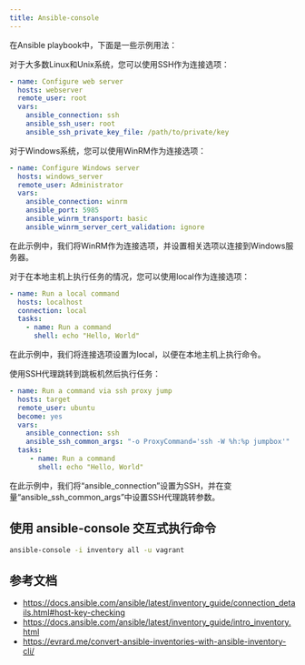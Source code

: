 ```yaml
---
title: Ansible-console
---
```


在Ansible playbook中，下面是一些示例用法：

对于大多数Linux和Unix系统，您可以使用SSH作为连接选项：
```yaml
- name: Configure web server
  hosts: webserver
  remote_user: root
  vars:
    ansible_connection: ssh
    ansible_ssh_user: root
    ansible_ssh_private_key_file: /path/to/private/key
```
对于Windows系统，您可以使用WinRM作为连接选项：
```yaml
- name: Configure Windows server
  hosts: windows_server
  remote_user: Administrator
  vars:
    ansible_connection: winrm
    ansible_port: 5985
    ansible_winrm_transport: basic
    ansible_winrm_server_cert_validation: ignore
```
在此示例中，我们将WinRM作为连接选项，并设置相关选项以连接到Windows服务器。

对于在本地主机上执行任务的情况，您可以使用local作为连接选项：
```yaml
- name: Run a local command
  hosts: localhost
  connection: local
  tasks:
    - name: Run a command
      shell: echo "Hello, World"
```
在此示例中，我们将连接选项设置为local，以便在本地主机上执行命令。

使用SSH代理跳转到跳板机然后执行任务：
```yaml
- name: Run a command via ssh proxy jump
  hosts: target
  remote_user: ubuntu
  become: yes
  vars:
    ansible_connection: ssh
    ansible_ssh_common_args: "-o ProxyCommand='ssh -W %h:%p jumpbox'"
  tasks:
     - name: Run a command
       shell: echo "Hello, World"
```
在此示例中，我们将“ansible_connection”设置为SSH，并在变量“ansible_ssh_common_args”中设置SSH代理跳转参数。

## 使用 ansible-console 交互式执行命令
```bash
ansible-console -i inventory all -u vagrant
```
## 参考文档
- https://docs.ansible.com/ansible/latest/inventory_guide/connection_details.html#host-key-checking
- https://docs.ansible.com/ansible/latest/inventory_guide/intro_inventory.html
- https://evrard.me/convert-ansible-inventories-with-ansible-inventory-cli/